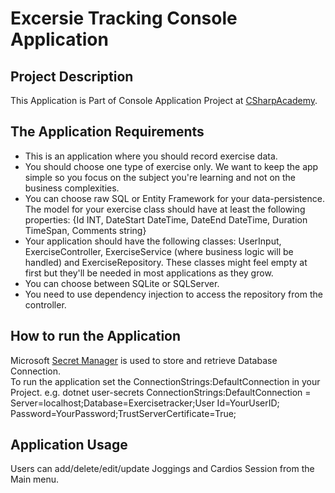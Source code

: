 # Excersie Tracking Console Application

## Project Description

This Application is Part of Console Application Project
at [CSharpAcademy](https://thecsharpacademy.com/project/15/drinks).

## The Application Requirements

* This is an application where you should record exercise data.
* You should choose one type of exercise only. We want to keep
the app simple so you focus on the subject you're learning and
not on the business complexities.
* You can choose raw SQL or Entity Framework for your data-persistence.
The model for your exercise class should have at least the following
properties: {Id INT, DateStart DateTime, DateEnd DateTime, Duration
TimeSpan, Comments string}
* Your application should have the following classes: UserInput,
ExerciseController, ExerciseService (where business logic will
be handled) and ExerciseRepository. These classes might feel empty
at first but they'll be needed in most applications as they grow.
* You can choose between SQLite or SQLServer.
* You need to use dependency injection to access the repository
from the controller.

## How to run the Application

Microsoft [Secret Manager](https://learn.microsoft.com/en-us/aspnet/core/security/app-secrets?view=aspnetcore-8.0&tabs=windows)
is used to store and retrieve Database Connection.  
To run the application set the ConnectionStrings:DefaultConnection
in your Project. e.g. dotnet user-secrets ConnectionStrings:DefaultConnection
= Server=localhost;Database=Exercisetracker;User Id=YourUserID;
Password=YourPassword;TrustServerCertificate=True;  

## Application Usage

Users can add/delete/edit/update Joggings and Cardios
Session from the Main menu.
